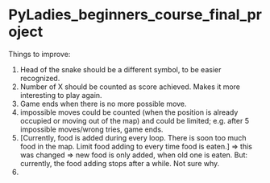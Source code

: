 # PyLadies_beginners_course_final_project

Things to improve:
1. Head of the snake should be a different symbol, to be easier recognized.
2. Number of X should be counted as score achieved. Makes it more interesting to play again.
3. Game ends when there is no more possible move.
4. impossible moves could be counted (when the position is already occupied or moving out of the map) and could be limited; 
    e.g. after 5 impossible moves/wrong tries, game ends.
6. [Currently, food is added during every loop. There is soon too much food in the map. Limit food adding to every time food is eaten.]
    => this was changed => new food is only added, when old one is eaten. But: currently, the food adding stops after a while. Not sure why. 
8. 
